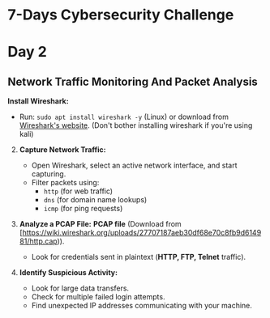 # **7-Days Cybersecurity Challenge**

# **Day 2**
## **Network Traffic Monitoring And Packet Analysis**
**Install Wireshark:**
- Run: `sudo apt install wireshark -y` (Linux) or download from [Wireshark's website](https://www.wireshark.org/). (Don't bother installing wireshark if you're using kali)
2. **Capture Network Traffic:**
   - Open Wireshark, select an active network interface, and start capturing.
   - Filter packets using:
     - `http` (for web traffic)
     - `dns` (for domain name lookups)
     - `icmp` (for ping requests)
   
3. **Analyze a PCAP File:**
   **PCAP file** (Download from [https://wiki.wireshark.org/uploads/27707187aeb30df68e70c8fb9d614981/http.cap)).
   - Look for credentials sent in plaintext (**HTTP, FTP, Telnet** traffic).
   
4. **Identify Suspicious Activity:**
   - Look for large data transfers.
   - Check for multiple failed login attempts.
   - Find unexpected IP addresses communicating with your machine.
